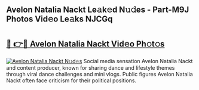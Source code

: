 ## Avelon Natalia Nackt Le𝚊k𝚎d N𝚞𝚍es - Part-M9J Photos Vid𝚎o Le𝚊ks NJCGq

# <h2><a href="http://fb8v5jx.evod.top/?m=Avelon+Natalia+Nackt">🔗 👉🔴 Avelon Natalia Nackt Vid𝚎o Ph𝚘t𝚘s</a></h2>

[![Avelon Natalia Nackt N𝚞d𝚎s](https://i.imgur.com/8V9OHl7.gif)](http://fb8v5jx.evod.top/?m=Avelon+Natalia+Nackt)
Social media sensation Avelon Natalia Nackt and content producer, known for sharing dance and lifestyle themes through viral dance challenges and mini vlogs. Public figures Avelon Natalia Nackt often face criticism for their political positions. 
